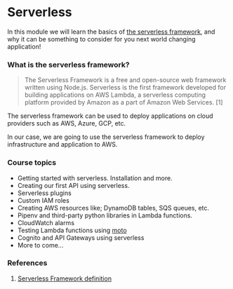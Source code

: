 # Serverless

In this module we will learn the basics of [the serverless framework](https://www.serverless.com), and why it can be something to consider for you next world changing application!

### What is the serverless framework?

> The Serverless Framework is a free and open-source web framework written using Node.js. Serverless is the first framework developed for building applications on AWS Lambda, a serverless computing platform provided by Amazon as a part of Amazon Web Services. [1]

The serverless framework can be used to deploy applications on cloud providers such as AWS, Azure, GCP, etc.

In our case, we are going to use the serverless framework to deploy infrastructure and application to AWS.


### Course topics
- Getting started with serverless. Installation and more.
- Creating our first API using serverless.
- Serverless plugins
- Custom IAM roles
- Creating AWS resources like; DynamoDB tables, SQS queues, etc.
- Pipenv and third-party python libraries in Lambda functions.
- CloudWatch alarms
- Testing Lambda functions using [moto](https://github.com/spulec/moto)
- Cognito and API Gateways using serverless
- More to come...

### References
1. [Serverless Framework definition](https://en.wikipedia.org/wiki/Serverless_Framework)
